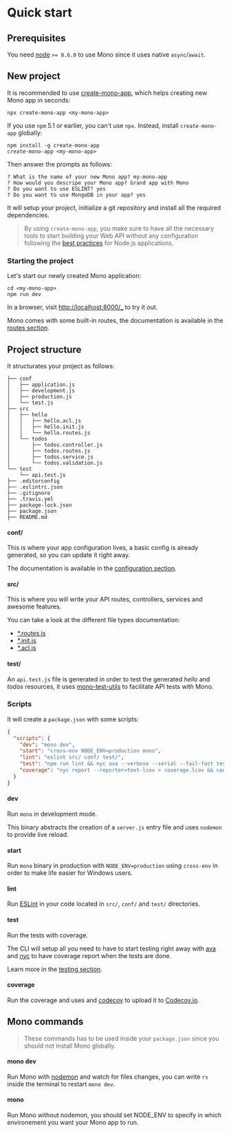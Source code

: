 # Quick start

## Prerequisites

You need [node](https://nodejs.org/) `>= 8.6.0` to use Mono since it uses native `async`/`await`.

## New project

It is recommended to use [create-mono-app](https://github.com/terrajs/create-mono-app), which helps creating new Mono app in seconds:

```
npx create-mono-app <my-mono-app>
```

If you use `npm` 5.1 or earlier, you can't use `npx`. Instead, install `create-mono-app` globally:

```
npm install -g create-mono-app
create-mono-app <my-mono-app>
```

Then answer the prompts as follows:

```
? What is the name of your new Mono app? my-mono-app
? How would you descripe your Mono app? Grand app with Mono
? Do you want to use ESLINT? yes
? Do you want to use MongoDB in your app? yes
```

It will setup your project, initialize a git repository and install all the required dependencies.

> By using `create-mono-app`, you make sure to have all the necessary tools to start building your Web API without any configuration following the [best practices](https://github.com/i0natan/nodebestpractices) for Node.js applications.

### Starting the project

Let's start our newly created Mono application:

```
cd <my-mono-app>
npm run dev
```

In a browser, visit [http://localhost:8000/_](http://localhost:8000/_) to try it out.

Mono comes with some built-in routes, the documentation is available in the [routes section](/routes?id=built-in-routes).

## Project structure

It structurates your project as follows:

```
├── conf
│   ├── application.js
│   ├── development.js
│   ├── production.js
│   └── test.js
├── src
│   ├── hello
│   │   ├── hello.acl.js
│   │   ├── hello.init.js
│   │   └── hello.routes.js
│   └── todos
│       ├── todos.controller.js
│       ├── todos.routes.js
│       ├── todos.service.js
│       └── todos.validation.js
└── test
    └── api.test.js
├── .editorconfig
├── .eslintrc.json
├── .gitignore
├── .travis.yml
├── package-lock.json
├── package.json
├── README.md
```

#### conf/

This is where your app configuration lives, a basic config is already generated, so you can update it right away.

The documentation is available in the [configuration section](/configuration).

#### src/

This is where you will write your API routes, controllers, services and awesome features.

You can take a look at the different file types documentation:

- [*.routes.js](/routes)
- [*.init.js](/init-files)
- [*.acl.js](/acl)

#### test/

An `api.test.js` file is generated in order to test the generated *hello* and *todos* resources, it uses [mono-test-utils](https://github.com/terrajs/mono-test-utils) to facilitate API tests with Mono.

### Scripts

It will create a `package.json` with some scripts:

```json
{
  "scripts": {
    "dev": "mono dev",
    "start": "cross-env NODE_ENV=production mono",
    "lint": "eslint src/ conf/ test/",
    "test": "npm run lint && nyc ava --verbose --serial --fail-fast test/ && nyc report --reporter=html",
    "coverage": "nyc report --reporter=text-lcov > coverage.lcov && codecov"
  }
}
```

#### dev

Run `mono` in development mode.

This binary abstracts the creation of a `server.js` entry file and uses `nodemon` to provide live reload.

#### start

Run `mono` binary in production with `NODE_ENV=production` using `cross-env` in order to make life easier for Windows users.

#### lint

Run [ESLint](https://eslint.org) in your code located in `src/`, `conf/` and `test/` directories.

#### test

Run the tests with coverage.

The CLI will setup all you need to have to start testing right away with [ava](https://github.com/avajs/ava) and [nyc](https://github.com/istanbuljs/nyc) to have coverage report when the tests are done.

Learn more in the [testing section](/testing).

#### coverage

Run the coverage and uses and [codecov](https://github.com/codecov/codecov-node) to upload it to [Codecov.io](https://codecov.io).

## Mono commands

> These commands has to be used inside your `package.json` since you should not install Mono globally.

#### mono dev

Run Mono with [nodemon](https://github.com/remy/nodemon) and watch for files changes, you can write `rs` inside the terminal to restart `mono dev`.

#### mono

Run Mono without nodemon, you should set NODE_ENV to specify in which environement you want your Mono app to run.
